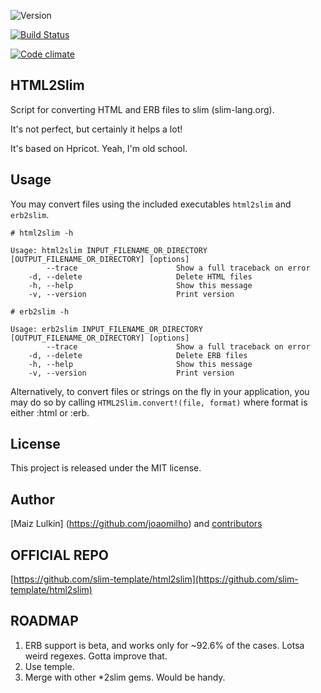 ![Version](https://img.shields.io/gem/v/html2slim.svg)

[![Build Status](https://travis-ci.org/slim-template/html2slim.png?branch=master)](https://travis-ci.org/slim-template/html2slim)

[![Code climate](https://codeclimate.com/github/slim-template/html2slim.png)](https://codeclimate.com/github/slim-template/html2slim)

## HTML2Slim

Script for converting HTML and ERB files to slim (slim-lang.org).

It's not perfect, but certainly it helps a lot!

It's based on Hpricot. Yeah, I'm old school.

## Usage

You may convert files using the included executables `html2slim` and `erb2slim`.

    # html2slim -h

    Usage: html2slim INPUT_FILENAME_OR_DIRECTORY [OUTPUT_FILENAME_OR_DIRECTORY] [options]
            --trace                      Show a full traceback on error
        -d, --delete                     Delete HTML files
        -h, --help                       Show this message
        -v, --version                    Print version

    # erb2slim -h

    Usage: erb2slim INPUT_FILENAME_OR_DIRECTORY [OUTPUT_FILENAME_OR_DIRECTORY] [options]
            --trace                      Show a full traceback on error
        -d, --delete                     Delete ERB files
        -h, --help                       Show this message
        -v, --version                    Print version

Alternatively, to convert files or strings on the fly in your application, you may do so by calling `HTML2Slim.convert!(file, format)` where format is either :html or :erb.

## License

This project is released under the MIT license.

## Author

[Maiz Lulkin] (https://github.com/joaomilho) and [contributors](https://github.com/slim-template/html2slim/graphs/contributors)

## OFFICIAL REPO

[https://github.com/slim-template/html2slim](https://github.com/slim-template/html2slim)

## ROADMAP

1. ERB support is beta, and works only for ~92.6% of the cases. Lotsa weird regexes. Gotta improve that.
2. Use temple.
3. Merge with other *2slim gems. Would be handy.